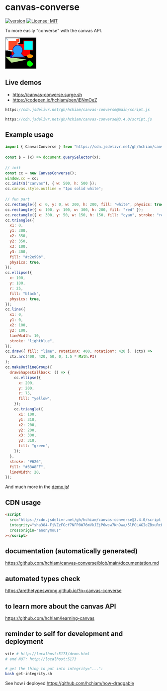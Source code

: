 # canvas-converse

[![version](https://img.shields.io/npm/v/canvas-converse.svg?style=flat-square&color=423a73)](https://www.npmjs.com/package/canvas-converse) [![License: MIT](https://img.shields.io/badge/License-MIT-f5d20d.svg?style=flat-square)](https://github.com/hchiam/canvas-converse/blob/main/LICENSE)

To more easily "converse" with the canvas API.

<img src="Demo_Screen_Recording.gif" alt="video of demo" height="100">

## Live demos

- <https://canvas-converse.surge.sh>
- <https://codepen.io/hchiam/pen/jENmOeZ>

```js
https://cdn.jsdelivr.net/gh/hchiam/canvas-converse@main/script.js
```

```js
https://cdn.jsdelivr.net/gh/hchiam/canvas-converse@3.4.0/script.js
```

## Example usage

```js
import { CanvasConverse } from "https://cdn.jsdelivr.net/gh/hchiam/canvas-converse@3.4.0/script.js";

const $ = (x) => document.querySelector(x);

// init
const cc = new CanvasConverse();
window.cc = cc;
cc.init($("canvas"), { w: 500, h: 500 });
cc.canvas.style.outline = "1px solid white";

// fun part
cc.rectangle({ x: 0, y: 0, w: 200, h: 200, fill: "white", physics: true });
cc.rectangle({ x: 100, y: 100, w: 300, h: 200, fill: "red" });
cc.rectangle({ x: 300, y: 50, w: 150, h: 150, fill: "cyan", stroke: "red" });
cc.triangle({
  x1: 0,
  y1: 300,
  x2: 350,
  y2: 350,
  x3: 100,
  y3: 400,
  fill: "#c2e99b",
  physics: true,
});
cc.ellipse({
  x: 100,
  y: 100,
  r: 25,
  fill: "black",
  physics: true,
});
cc.line({
  x1: 0,
  y1: 0,
  x2: 100,
  y2: 100,
  lineWidth: 10,
  stroke: "lightblue",
});
cc.draw({ fill: "lime", rotationX: 400, rotationY: 420 }, (ctx) =>
  ctx.arc(400, 420, 50, 0, 1.5 * Math.PI)
);
cc.makeOutlineGroup({
  drawShapesCallback: () => {
    cc.ellipse({
      x: 200,
      y: 200,
      r: 75,
      fill: "yellow",
    });
    cc.triangle({
      x1: 100,
      y1: 310,
      x2: 200,
      y2: 200,
      x3: 300,
      y3: 310,
      fill: "green",
    });
  },
  stroke: "#626",
  fill: "#33A8FF",
  lineWidth: 20,
});
```

And much more in the [demo.js](https://github.com/hchiam/canvas-converse/blob/main/demo.js)!

## CDN usage

```html
<script
  src="https://cdn.jsdelivr.net/gh/hchiam/canvas-converse@3.4.0/script.js"
  integrity="sha384-FjVZzFGcf7NFP8W76mVkJZjP6wsw7Kn9wa/5lPOL4GIeZBxuRcHJyD7U8C9iUQOJ"
  crossorigin="anonymous"
></script>
```

## documentation (automatically generated)

<https://github.com/hchiam/canvas-converse/blob/main/documentation.md>

## automated types check

<https://arethetypeswrong.github.io/?p=canvas-converse>

## to learn more about the canvas API

<https://github.com/hchiam/learning-canvas>

## reminder to self for development and deployment

```bash
vite # http://localhost:5173/demo.html
# and NOT: http://localhost:5173
```

```bash
# get the thing to put into integrity="...":
bash get-integrity.sh
```

See how i deployed <https://github.com/hchiam/how-draggable>
